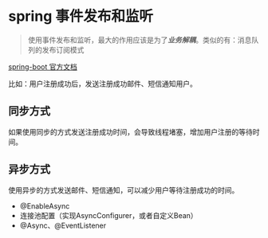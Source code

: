 # spring 事件发布和监听
> 使用事件发布和监听，最大的作用应该是为了***业务解耦***。类似的有：消息队列的发布订阅模式

[spring-boot 官方文档](https://docs.spring.io/spring-boot/docs/2.0.8.RELEASE/reference/htmlsingle/#boot-features-application-events-and-listeners)

比如：用户注册成功后，发送注册成功邮件、短信通知用户。

## 同步方式
如果使用同步的方式发送注册成功时间，会导致线程堵塞，增加用户注册的等待时间。

## 异步方式
使用异步的方式发送邮件、短信通知，可以减少用户等待注册成功的时间。

- @EnableAsync
- 连接池配置（实现AsyncConfigurer，或者自定义Bean）
- @Async、@EventListener
